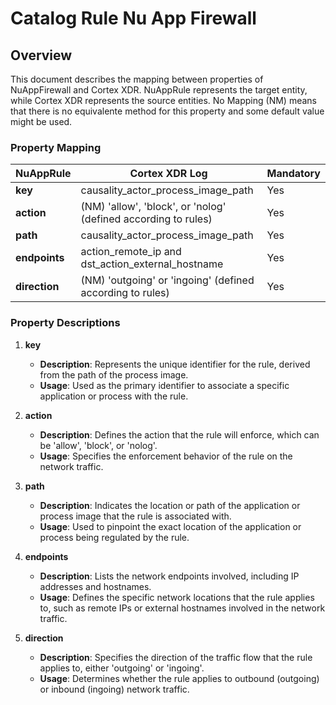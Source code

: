 # Catalog Rule Nu App Firewall

## Overview

This document describes the mapping between properties of NuAppFirewall and Cortex XDR. NuAppRule represents the target entity, while Cortex XDR represents the source entities. No Mapping (NM) means that there is no equivalente method for this property and some default value might be used.

### Property Mapping

| NuAppRule               | Cortex XDR Log                              | Mandatory |
|-------------------------|---------------------------------------------|-----------|
| **key**                 | causality_actor_process_image_path                           | Yes       |
| **action**              | (NM) 'allow', 'block', or 'nolog' (defined according to rules) | Yes       |
| **path**         | causality_actor_process_image_path | Yes       |
| **endpoints**           | action_remote_ip and dst_action_external_hostname | Yes       |
| **direction**           | (NM) 'outgoing' or 'ingoing' (defined according to rules)                    | Yes       |

### Property Descriptions

1. **key**
   - **Description**: Represents the unique identifier for the rule, derived from the path of the process image.
   - **Usage**: Used as the primary identifier to associate a specific application or process with the rule.

2. **action**
   - **Description**: Defines the action that the rule will enforce, which can be 'allow', 'block', or 'nolog'.
   - **Usage**: Specifies the enforcement behavior of the rule on the network traffic.

3. **path**
   - **Description**: Indicates the location or path of the application or process image that the rule is associated with.
   - **Usage**: Used to pinpoint the exact location of the application or process being regulated by the rule.

4. **endpoints**
   - **Description**: Lists the network endpoints involved, including IP addresses and hostnames.
   - **Usage**: Defines the specific network locations that the rule applies to, such as remote IPs or external hostnames involved in the network traffic.

5. **direction**
   - **Description**: Specifies the direction of the traffic flow that the rule applies to, either 'outgoing' or 'ingoing'.
   - **Usage**: Determines whether the rule applies to outbound (outgoing) or inbound (ingoing) network traffic.



